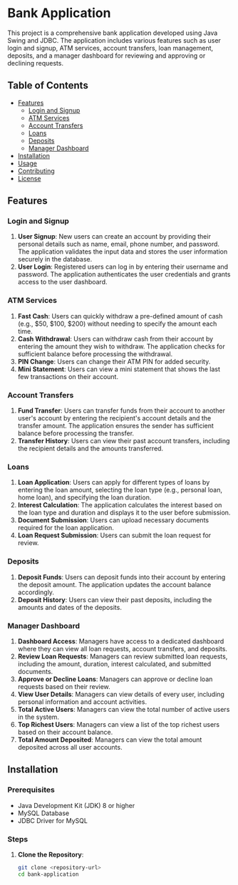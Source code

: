 # Bank Application

This project is a comprehensive bank application developed using Java Swing and JDBC. The application includes various features such as user login and signup, ATM services, account transfers, loan management, deposits, and a manager dashboard for reviewing and approving or declining requests.

## Table of Contents

- [Features](#features)
  - [Login and Signup](#login-and-signup)
  - [ATM Services](#atm-services)
  - [Account Transfers](#account-transfers)
  - [Loans](#loans)
  - [Deposits](#deposits)
  - [Manager Dashboard](#manager-dashboard)
- [Installation](#installation)
- [Usage](#usage)
- [Contributing](#contributing)
- [License](#license)

## Features

### Login and Signup

1. **User Signup**: New users can create an account by providing their personal details such as name, email, phone number, and password. The application validates the input data and stores the user information securely in the database.
2. **User Login**: Registered users can log in by entering their username and password. The application authenticates the user credentials and grants access to the user dashboard.

### ATM Services

1. **Fast Cash**: Users can quickly withdraw a pre-defined amount of cash (e.g., $50, $100, $200) without needing to specify the amount each time.
2. **Cash Withdrawal**: Users can withdraw cash from their account by entering the amount they wish to withdraw. The application checks for sufficient balance before processing the withdrawal.
3. **PIN Change**: Users can change their ATM PIN for added security.
4. **Mini Statement**: Users can view a mini statement that shows the last few transactions on their account.

### Account Transfers

1. **Fund Transfer**: Users can transfer funds from their account to another user's account by entering the recipient's account details and the transfer amount. The application ensures the sender has sufficient balance before processing the transfer.
2. **Transfer History**: Users can view their past account transfers, including the recipient details and the amounts transferred.

### Loans

1. **Loan Application**: Users can apply for different types of loans by entering the loan amount, selecting the loan type (e.g., personal loan, home loan), and specifying the loan duration.
2. **Interest Calculation**: The application calculates the interest based on the loan type and duration and displays it to the user before submission.
3. **Document Submission**: Users can upload necessary documents required for the loan application.
4. **Loan Request Submission**: Users can submit the loan request for review.

### Deposits

1. **Deposit Funds**: Users can deposit funds into their account by entering the deposit amount. The application updates the account balance accordingly.
2. **Deposit History**: Users can view their past deposits, including the amounts and dates of the deposits.

### Manager Dashboard

1. **Dashboard Access**: Managers have access to a dedicated dashboard where they can view all loan requests, account transfers, and deposits.
2. **Review Loan Requests**: Managers can review submitted loan requests, including the amount, duration, interest calculated, and submitted documents.
3. **Approve or Decline Loans**: Managers can approve or decline loan requests based on their review.
4. **View User Details**: Managers can view details of every user, including personal information and account activities.
5. **Total Active Users**: Managers can view the total number of active users in the system.
6. **Top Richest Users**: Managers can view a list of the top richest users based on their account balance.
7. **Total Amount Deposited**: Managers can view the total amount deposited across all user accounts.

## Installation

### Prerequisites

- Java Development Kit (JDK) 8 or higher
- MySQL Database
- JDBC Driver for MySQL

### Steps

1. **Clone the Repository**:
   ```sh
   git clone <repository-url>
   cd bank-application
